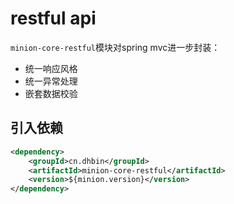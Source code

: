 # restful api

`minion-core-restful`模块对spring mvc进一步封装：

- 统一响应风格
- 统一异常处理
- 嵌套数据校验

## 引入依赖

```xml
<dependency>
    <groupId>cn.dhbin</groupId>
    <artifactId>minion-core-restful</artifactId>
    <version>${minion.version}</version>
</dependency>
```

